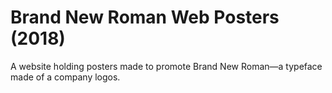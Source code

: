 # Brand New Roman Web Posters (2018) 
A website holding posters made to promote Brand New Roman—a typeface made of a company logos.
